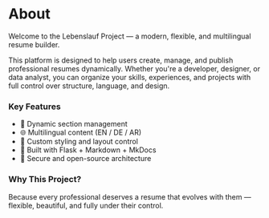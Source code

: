 # About

Welcome to the Lebenslauf Project — a modern, flexible, and multilingual resume builder.

This platform is designed to help users create, manage, and publish professional resumes dynamically. Whether you're a developer, designer, or data analyst, you can organize your skills, experiences, and projects with full control over structure, language, and design.

### Key Features

- 🧠 Dynamic section management
- 🌐 Multilingual content (EN / DE / AR)
- 🎨 Custom styling and layout control
- 💾 Built with Flask + Markdown + MkDocs
- 🔐 Secure and open-source architecture

### Why This Project?

Because every professional deserves a resume that evolves with them — flexible, beautiful, and fully under their control.

